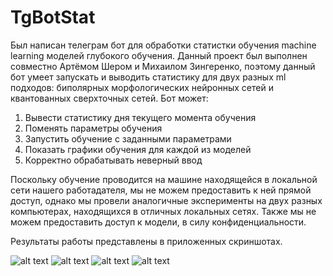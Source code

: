 # TgBotStat
Был написан телеграм бот для обработки статистки обучения machine learning моделей глубокого обучения. Данный проект был выполнен совместно Артёмом Шером и Михаилом Зингеренко, поэтому данный бот умеет запускать и выводить статистику для двух разных ml подходов: биполярных морфологических нейронных сетей и квантованных сверхточных сетей.
Бот может:
1) Вывести статистику дня текущего момента обучения
2) Поменять параметры обучения
3) Запустить обучение с заданными  параметрами
4) Показать графики обучения для каждой из моделей
5) Корректно обрабатывать неверный ввод

Поскольку обучение проводится на машине находящейся в локальной сети нашего работадателя, мы не можем предоставить к ней прямой доступ, однако мы провели аналогичные эксперименты на двух разных компьютерах, находящихся в отличных локальных сетях. Также мы не можем предоставить доступ к модели, в силу конфиденциальности.

Результаты работы представлены в приложенных скриншотах.

![alt text](https://github.com/Liahimz/TgBotStat/blob/main/pic/1.png?raw=true)
![alt text](https://github.com/Liahimz/TgBotStat/blob/main/pic/2.png?raw=true)
![alt text](https://github.com/Liahimz/TgBotStat/blob/main/pic/3.png?raw=true)
![alt text](https://github.com/Liahimz/TgBotStat/blob/main/pic/4.png?raw=true)
